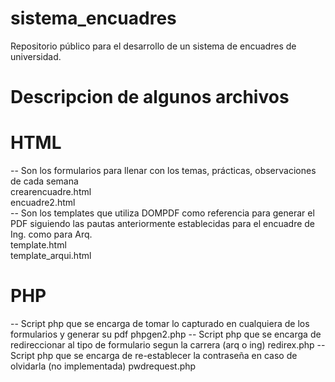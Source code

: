 # sistema_encuadres
Repositorio público para el desarrollo de un sistema de encuadres de universidad.

# Descripcion de algunos archivos

# HTML
-- Son los formularios para llenar con los temas, prácticas, observaciones de cada semana </br>
crearencuadre.html</br>
encuadre2.html</br>
-- Son los templates que utiliza DOMPDF como referencia para generar el PDF siguiendo las pautas anteriormente establecidas para el encuadre de Ing. como para Arq.</br>
template.html</br>
template_arqui.html</br>

# PHP
-- Script php que se encarga de tomar lo capturado en cualquiera de los formularios y generar su pdf
phpgen2.php
--  Script php que se encarga de redireccionar al tipo de formulario segun la carrera (arq o ing)
redirex.php
-- Script php que se encarga de re-establecer la contraseña en caso de olvidarla (no implementada)
pwdrequest.php
